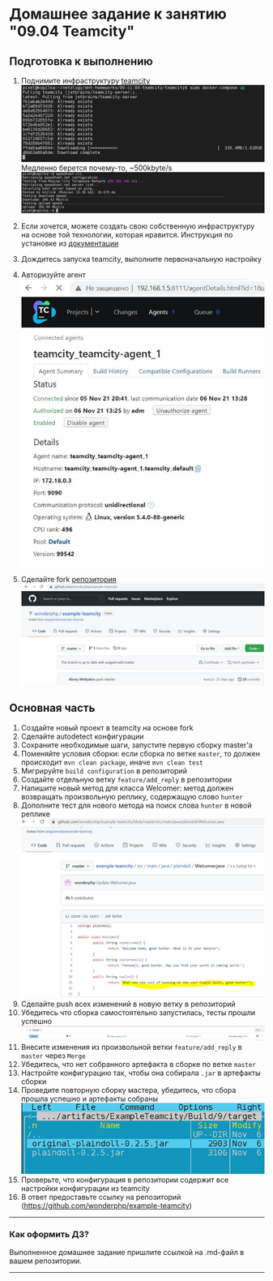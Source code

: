 # Домашнее задание к занятию "09.04 Teamcity"

## Подготовка к выполнению

1. Поднимите инфраструктуру [teamcity](./teamcity/docker-compose.yml)
![взял](compose.jpg "взял")
Медленно берется почему-то, ~500kbyte/s
![взял](speed.jpg "взял")

2. Если хочется, можете создать свою собственную инфраструктуру на основе той технологии, которая нравится. Инструкция по установке из [документации](https://www.jetbrains.com/help/teamcity/installing-and-configuring-the-teamcity-server.html)
3. Дождитесь запуска teamcity, выполните первоначальную настройку
4. Авторизуйте агент
![agent](agent.jpg "agent")
5. Сделайте fork [репозитория](https://github.com/aragastmatb/example-teamcity)
![agent](fork.jpg "agent")
## Основная часть

1. Создайте новый проект в teamcity на основе fork
2. Сделайте autodetect конфигурации
3. Сохраните необходимые шаги, запустите первую сборку master'a
4. Поменяйте условия сборки: если сборка по ветке `master`, то должен происходит `mvn clean package`, иначе `mvn clean test`
5. Мигрируйте `build configuration` в репозиторий
6. Создайте отдельную ветку `feature/add_reply` в репозитории
7. Напишите новый метод для класса Welcomer: метод должен возвращать произвольную реплику, содержащую слово `hunter`
8. Дополните тест для нового метода на поиск слова `hunter` в новой реплике
![agent](hunt.jpg "hunt")
9. Сделайте push всех изменений в новую ветку в репозиторий
10. Убедитесь что сборка самостоятельно запустилась, тесты прошли успешно
![agent](build.jpg "buld")
11. Внесите изменения из произвольной ветки `feature/add_reply` в `master` через `Merge`
12. Убедитесь, что нет собранного артефакта в сборке по ветке `master`
13. Настройте конфигурацию так, чтобы она собирала `.jar` в артефакты сборки
14. Проведите повторную сборку мастера, убедитесь, что сбора прошла успешно и артефакты собраны
![agent](artefacts.jpg "buld")
15. Проверьте, что конфигурация в репозитории содержит все настройки конфигурации из teamcity
16. В ответ предоставьте ссылку на репозиторий
(https://github.com/wonderphp/example-teamcity)
---

### Как оформить ДЗ?

Выполненное домашнее задание пришлите ссылкой на .md-файл в вашем репозитории.

---
